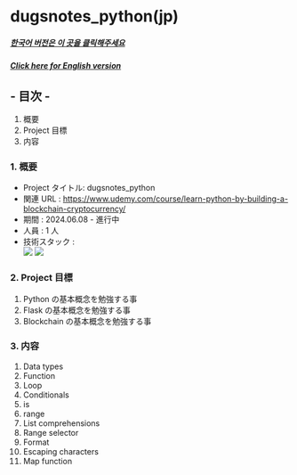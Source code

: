 # dugsnotes_python(jp)

##### [한국어 버전은 이 곳을 클릭해주세요](README.md)

##### [Click here for English version](README_EN.md)

## - 目次 -

1. 概要
2. Project 目標
3. 内容
   </br>

### 1. 概要

- Project タイトル: dugsnotes_python
- 関連 URL : https://www.udemy.com/course/learn-python-by-building-a-blockchain-cryptocurrency/
- 期間 : 2024.06.08 - 進行中
- 人員 : 1 人
- 技術スタック : </br>
  <img src="https://img.shields.io/badge/python-3776AB?style=for-the-badge&logo=python&logoColor=white">
  <img src="https://img.shields.io/badge/flask-000000?style=for-the-badge&logo=flask&logoColor=white">
  </br>

### 2. Project 目標

1. Python の基本概念を勉強する事
2. Flask の基本概念を勉強する事
3. Blockchain の基本概念を勉強する事
   </br>

### 3. 内容

1. Data types
2. Function
3. Loop
4. Conditionals
5. is
6. range
7. List comprehensions
8. Range selector
9. Format
10. Escaping characters
11. Map function
    </br>
